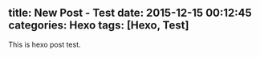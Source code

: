 title: New Post - Test
date: 2015-12-15 00:12:45
categories: Hexo
tags: [Hexo, Test]
---
This is hexo post test.